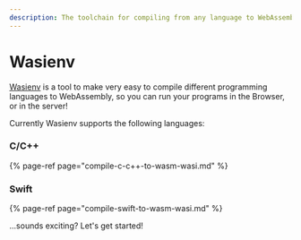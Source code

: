 ```yaml
---
description: The toolchain for compiling from any language to WebAssembly WASI easily
---
```


# Wasienv

[Wasienv](https://github.com/wasienv/wasienv) is a tool to make very easy to compile different programming languages to WebAssembly, so you can run your programs in the Browser, or in the server!

Currently Wasienv supports the following languages:

### C/C++

{% page-ref page="compile-c-c++-to-wasm-wasi.md" %}

### Swift

{% page-ref page="compile-swift-to-wasm-wasi.md" %}



...sounds exciting? Let's get started!

